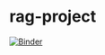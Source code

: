 # rag-project
[![Binder](https://mybinder.org/badge_logo.svg)](https://mybinder.org/v2/gh/kwater-interns-2409/rag-project/HEAD?labpath=.%2Frag_notebook.ipynb)
